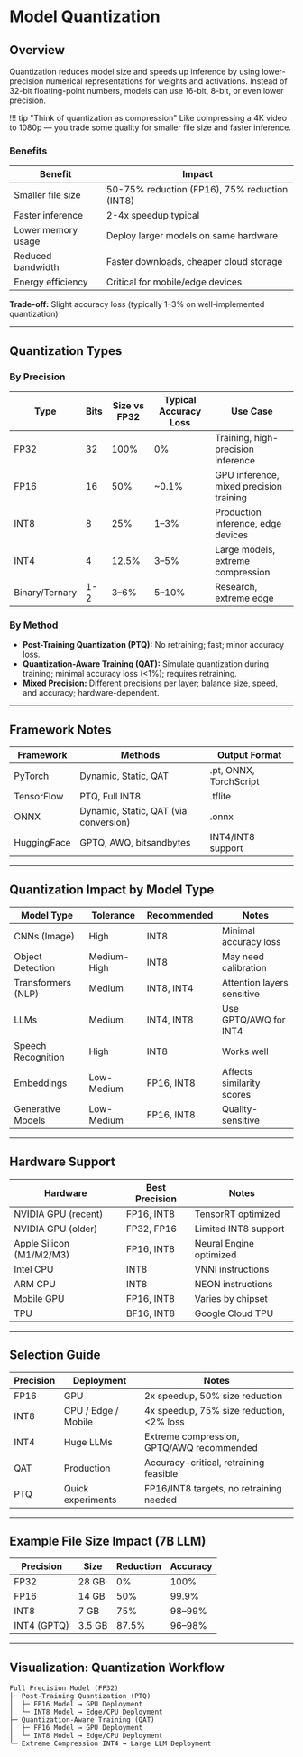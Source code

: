# Model Quantization

## Overview
Quantization reduces model size and speeds up inference by using lower-precision numerical representations for weights and activations. Instead of 32-bit floating-point numbers, models can use 16-bit, 8-bit, or even lower precision.  

!!! tip "Think of quantization as compression"
    Like compressing a 4K video to 1080p — you trade some quality for smaller file size and faster inference.

### Benefits

| Benefit            | Impact                                        |
| ------------------ | --------------------------------------------- |
| Smaller file size  | 50-75% reduction (FP16), 75% reduction (INT8) |
| Faster inference   | 2-4x speedup typical                          |
| Lower memory usage | Deploy larger models on same hardware         |
| Reduced bandwidth  | Faster downloads, cheaper cloud storage       |
| Energy efficiency  | Critical for mobile/edge devices              |

**Trade-off:** Slight accuracy loss (typically 1–3% on well-implemented quantization)

---

## Quantization Types

### By Precision

| Type           | Bits | Size vs FP32 | Typical Accuracy Loss | Use Case                                |
| -------------- | ---- | ------------ | --------------------- | --------------------------------------- |
| FP32           | 32   | 100%         | 0%                    | Training, high-precision inference      |
| FP16           | 16   | 50%          | ~0.1%                 | GPU inference, mixed precision training |
| INT8           | 8    | 25%          | 1–3%                  | Production inference, edge devices      |
| INT4           | 4    | 12.5%        | 3–5%                  | Large models, extreme compression       |
| Binary/Ternary | 1-2  | 3–6%         | 5–10%                 | Research, extreme edge                  |

### By Method

- **Post-Training Quantization (PTQ):** No retraining; fast; minor accuracy loss.
- **Quantization-Aware Training (QAT):** Simulate quantization during training; minimal accuracy loss (<1%); requires retraining.
- **Mixed Precision:** Different precisions per layer; balance size, speed, and accuracy; hardware-dependent.

---

## Framework Notes

| Framework   | Methods                               | Output Format          |
| ----------- | ------------------------------------- | ---------------------- |
| PyTorch     | Dynamic, Static, QAT                  | .pt, ONNX, TorchScript |
| TensorFlow  | PTQ, Full INT8                        | .tflite                |
| ONNX        | Dynamic, Static, QAT (via conversion) | .onnx                  |
| HuggingFace | GPTQ, AWQ, bitsandbytes               | INT4/INT8 support      |

---

## Quantization Impact by Model Type

| Model Type         | Tolerance   | Recommended | Notes                      |
| ------------------ | ----------- | ----------- | -------------------------- |
| CNNs (Image)       | High        | INT8        | Minimal accuracy loss      |
| Object Detection   | Medium-High | INT8        | May need calibration       |
| Transformers (NLP) | Medium      | INT8, INT4  | Attention layers sensitive |
| LLMs               | Medium      | INT4, INT8  | Use GPTQ/AWQ for INT4      |
| Speech Recognition | High        | INT8        | Works well                 |
| Embeddings         | Low-Medium  | FP16, INT8  | Affects similarity scores  |
| Generative Models  | Low-Medium  | FP16, INT8  | Quality-sensitive          |

---

## Hardware Support

| Hardware                 | Best Precision | Notes                   |
| ------------------------ | -------------- | ----------------------- |
| NVIDIA GPU (recent)      | FP16, INT8     | TensorRT optimized      |
| NVIDIA GPU (older)       | FP32, FP16     | Limited INT8 support    |
| Apple Silicon (M1/M2/M3) | FP16, INT8     | Neural Engine optimized |
| Intel CPU                | INT8           | VNNI instructions       |
| ARM CPU                  | INT8           | NEON instructions       |
| Mobile GPU               | FP16, INT8     | Varies by chipset       |
| TPU                      | BF16, INT8     | Google Cloud TPU        |

---

## Selection Guide

| Precision | Deployment          | Notes                                     |
| --------- | ------------------- | ----------------------------------------- |
| FP16      | GPU                 | 2x speedup, 50% size reduction            |
| INT8      | CPU / Edge / Mobile | 4x speedup, 75% size reduction, <2% loss  |
| INT4      | Huge LLMs           | Extreme compression, GPTQ/AWQ recommended |
| QAT       | Production          | Accuracy-critical, retraining feasible    |
| PTQ       | Quick experiments   | FP16/INT8 targets, no retraining needed   |

---

## Example File Size Impact (7B LLM)

| Precision   | Size   | Reduction | Accuracy |
| ----------- | ------ | --------- | -------- |
| FP32        | 28 GB  | 0%        | 100%     |
| FP16        | 14 GB  | 50%       | 99.9%    |
| INT8        | 7 GB   | 75%       | 98–99%   |
| INT4 (GPTQ) | 3.5 GB | 87.5%     | 96–98%   |

---

## Visualization: Quantization Workflow
```
Full Precision Model (FP32)
├─ Post-Training Quantization (PTQ)
│  ├─ FP16 Model → GPU Deployment
│  └─ INT8 Model → Edge/CPU Deployment
├─ Quantization-Aware Training (QAT)
│  ├─ FP16 Model → GPU Deployment
│  └─ INT8 Model → Edge/CPU Deployment
└─ Extreme Compression INT4 → Large LLM Deployment
```